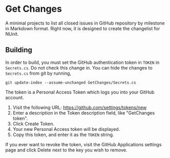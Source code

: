 # Get Changes
A minimal projects to list all closed issues in GitHub repository by milestone in Markdown format. Right now, it is designed to create the changelist for NUnit.

## Building ##

In order to build, you must set the GitHub authentication token in `TOKEN` in `Secrets.cs`. Do not check this change in. You can hide the changes to `Secrets.cs` from git by running,

```
git update-index --assume-unchanged GetChanges/Secrets.cs
```

The token is a Personal Access Token which logs you into your GitHub account.

1. Visit the following URL: https://github.com/settings/tokens/new
2. Enter a description in the Token description field, like "GetChanges token".
3. Click Create Token.
4. Your new Personal Access token will be displayed.
5. Copy this token, and enter it as the `TOKEN` string.

If you ever want to revoke the token, visit the GitHub Applications settings page and click Delete next to the key you wish to remove.